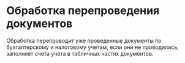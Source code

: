 # Обработка перепроведения документов

Обработка перепроводит уже проведенные документы по бухгалтерскому и налоговому учетам, если они не проводились, заполняет счета учета в табличных частях документов.
